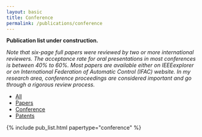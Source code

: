 ```yaml
---
layout: basic
title: Conference
permalink: /publications/conference
---
```


**Publication list under construction.** 

*Note that six-page full papers were reviewed by two or more international reviewers. The acceptance rate for oral presentations in most conferences is between 40% to 60%. Most papers are available either on IEEEexplorer or on International Federation of Automatic Control (IFAC) website. In my research area, conference proceedings are considered important and go through a rigorous review process.*

<div class="tabs">
  <ul class="list-nomargin no-deco no-list-deco">
    <li><a href="{{ site.baseurl }}/publications/">All</a></li>
    <li><a href="{{ site.baseurl }}/publications/papers">Papers</a></li>
    <li class="is-active"><a href="{{ site.baseurl }}/publications/conference">Conference</a></li>
    <li><a href="{{ site.baseurl }}/publications/patents">Patents</a></li>
  </ul>
</div>

{% include pub_list.html papertype="conference" %}